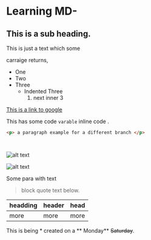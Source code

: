 # Learning MD-
## This is a sub heading.

This is just a text which some 

carraige returns,

- One
- Two 
- Three 
  - Indented Three
    1. next inner 3 

[This is a link to google](http://www.google.com)

This has some code  `varable` inline code .

```html
<p> a paragraph example for a different branch </p> 
```
```javascript
```
```python
```
![alt text](https://picsum.photos/100/100)

![alt text](https://picsum.photos/400/400)

Some para with text

>block quote text below. 

| headding | header | head |
| --- | --- | --- |
| more | more | more |

This is being * created on a ** Monday** ~~Saturday~~. 

